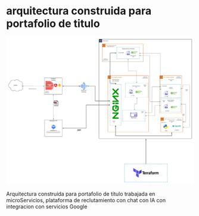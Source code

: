 # arquitectura construida para portafolio de titulo 

![](https://github.com/GaboGrobier/Capstone_TF/blob/master/Diagrama%20de%20infraestructura%20PPA%20.jpeg)

Arquitectura construida para portafolio de titulo trabajada en microServicios, plataforma de reclutamiento con chat con IA con integracion con servicios  Google 
